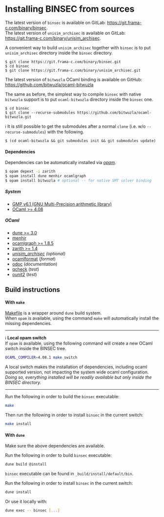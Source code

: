 # Installing BINSEC from sources

The latest version of `binsec` is available on GitLab:
https://git.frama-c.com/binary/binsec.  
The latest version of `unisim_archisec` is available on GitLab:
https://git.frama-c.com/binary/unisim_archisec.

A convenient way to build `unisim_archisec` together with `binsec` is to
put `unisim_archisec` directory inside the `binsec` directory.
 ```console
$ git clone https://git.frama-c.com/binary/binsec.git
$ cd binsec
$ git clone https://git.frama-c.com/binary/unisim_archisec.git
 ```
The latest version of `bitwuzla` OCaml binding is available on GitHub:
https://github.com/bitwuzla/ocaml-bitwuzla

The same as before, the simplest way to compile `binsec` with native
`bitwuzla` support is to put `ocaml-bitwuzla` directory inside the `binsec`
one.
```console
$ cd binsec
$ git clone --recurse-submodules https://github.com/bitwuzla/ocaml-bitwuzla.git
```
:information_source: It is still possible to get the submodules after a normal `clone` (i.e. w/o `--recurse-submodules`) with the following.
```console
$ (cd ocaml-bitwuzla && git submodules init && git submodules update)
```

#### Dependencies

Dependencies can be automatically installed via
[*opam*](https://opam.ocaml.org/doc/Install.html).  
```bash
$ opam depext -i zarith
$ opam install dune menhir ocamlgraph
$ opam install bitwuzla # optional -- for native SMT solver binding
```

##### System

- [GMP v6.1 (GNU Multi-Precision arithmetic library)](https://gmplib.org)
- [OCaml >= 4.08](https://github.com/ocaml/ocaml)

##### OCaml

- [dune >= 3.0](https://github.com/ocaml/dune)
- [menhir](https://gitlab.inria.fr/fpottier/menhir)
- [ocamlgraph >= 1.8.5](https://github.com/backtracking/ocamlgraph)
- [zarith >= 1.4](https://github.com/ocaml/Zarith)
- *[unisim_archisec](https://github.com/binsec/unisim_archisec) (optional)*
- [ocamlformat](https://github.com/ocaml-ppx/ocamlformat) (*format*)
- [odoc](https://github.com/ocaml/odoc) (*documentation*)
- [qcheck](https://github.com/c-cube/qcheck) (*test*)
- [ounit2](https://github.com/gildor478/ounit) (*test*)

## Build instructions

#### With `make`

[Makefile](Makefile) is a wrapper around `dune` build system.  
When `opam` is available, using the command `make` will automatically install the missing dependencies.

---
:information_source: **Local opam switch**  
If `opam` is available, using the following command will create a new OCaml switch inside the BINSEC tree.
```bash
OCAML_COMPILER=4.08.1 make switch
```
A local switch makes the installation of dependencies, including ocaml supported version, not impacting the system wide ocaml configuration.  
*Doing so, everything installed will be readily available but only inside the BINSEC directory.*

---

Run the following in order to build the `binsec` executable:
```bash
make
```
Then run the following in order to install `binsec` in the current switch:
```bash
make install
```

#### With `dune`

Make sure the above dependencies are available.

Run the following in order to build `binsec` executable:
```bash
dune build @install
```

`binsec` executable can be found in
`_build/install/default/bin`.

Run the following in order to install `binsec` in the current switch:
```bash
dune install
```
Or use it locally with:
```bash
dune exec -- binsec [...]
```
